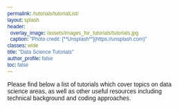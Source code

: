 ```yaml
---
permalink: /tutorials/tutorialList/
layout: splash
header:
  overlay_image: /assets/images_for_tutorials/tutorials.jpg
  caption: "Photo credit: [**Unsplash**](https://unsplash.com)"
classes: wide
title: "Data Science Tutorials"
author_profile: false
toc: false
---
```


Please find below a list of tutorials which cover topics on data science areas, as well as other useful resources including technical background and coding approaches.



<html>

<head>

  <link rel="stylesheet" href="https://cdnjs.cloudflare.com/ajax/libs/font-awesome/4.7.0/css/font-awesome.min.css">
    <style>
        @import url("https://fonts.googleapis.com/css2?family=Poppins:wght@300;400;500;700;800&display=swap");
* {
  margin: 0;
  padding: 0;
  box-sizing: border-box;
  font-family: "Poppins", sans-serif;
}

body {
  display: flex;
  justify-content: center;
  align-items: center;
  flex-wrap: wrap;
  min-height: 100vh;
  background: #f8f8f9;
}

body .container {
  display: flex;
  justify-content: center;
  align-items: center;
  flex-wrap: wrap;
  max-width: 1200px;
  margin: 40px 0;
}

body .container .card {
  position: relative;
  min-width: 320px;
  height: 440px;
  box-shadow: inset 5px 5px 5px rgba(0, 0, 0, 0.2),
    inset -5px -5px 15px rgba(255, 255, 255, 0.1),
    5px 5px 15px rgba(40, 32, 162, 0.3), -5px -5px 15px rgba(255, 255, 255, 0.1);
  border-radius: 15px;
  margin: 30px;
  transition: 0.5s;
}


body .container .card:nth-child(s) .box .content a {
  background: #87aed716;
}

body .container .card .box {
  position: absolute;
  top: 20px;
  left: 20px;
  right: 20px;
  bottom: 20px;
  background: #6a88c675;
  border-radius: 15px;
  display: flex;
  justify-content: center;
  align-items: center;
  overflow: hidden;
  transition: 0.5s;
}


body .container .card .box:before {
  content: "";
  position: absolute;
  top: 0;
  left: 0;
  width: 50%;
  height: 100%;
  background: rgba(26, 9, 124, 0.03);
}

body .container .card .box .content {
  padding: 20px;
  text-align: center;
}

body .container .card .box .content h2 {
  position: absolute;
  top: -10px;
  right: 30px;
  font-size: 6rem;
  color: rgba(255, 255, 255, 0.1);
}

body .container .card .box .content h3 {
  font-size: 1.0rem;
  color: #fff;
  z-index: 1;
  transition: 0.5s;
  margin-bottom: 15px;
}

body .container .card .box .content p {
  font-size: 0.6rem;
  font-weight: 300;
  color: rgba(255, 255, 255, 0.9);
  z-index: 1;
  transition: 0.5s;
}


body .container .card .box .content a:hover {
  color: #000;
}

    </style>
</head>

<body>
    <div class="container">
        
      <div class="card">
          <div class="box">
            <div class="content">
              <h2>01</h2>
              <h3>Machine Learning Background</h3>
              <p><i class="fa-solid fa-atom-simple"></i> <a href="/tutorial/whatIsML/">What is Machine Learning?</a></p>
              <p><i class="fa fa-cloud"></i> <a href="/tutorial/whatIsML/">Supervised Learning</a></p>
              <p><i class="fa fa-cloud"></i> <a href="/tutorial/whatIsML/">Unsupervised Learning</a></p>
              <p><i class="fa fa-cloud"></i> <a href="/tutorial/whatIsML/">Comparison of methods</a></p>
              <p><i class="fa fa-cloud"></i> <a href="/tutorial/whatIsML/">Real-world applications</a></p>
              <p><i class="fa fa-cloud"></i> <a href="/tutorial/whatIsML/">Applications for actuaries</a></p>
            </div>
          </div>
      </div>
      
      <div class="card">
        <div class="box">
          <div class="content">
            <h2>02</h2>
            <h3>Supervised Learning</h3>
            <p><a href="/tutorial/whatIsML/">What is Machine Learning?</a></p>
            <p><a href="/tutorial/whatIsML/">Supervised Learning</a></p>
            <p><a href="/tutorial/whatIsML/">Unsupervised Learning</a></p>
            <p><a href="/tutorial/whatIsML/">Comparison of methods</a></p>
            <p><a href="/tutorial/whatIsML/">Real-world applications</a></p>
            <p><a href="/tutorial/whatIsML/">Applications for actuaries</a></p>
          </div>
        </div>
    </div>

    <div class="card">
      <div class="box">
        <div class="content">
          <h2>03</h2>
          <h3>Unsupervised Learning</h3>
          <p><a href="/tutorial/whatIsML/">What is Machine Learning?</a></p>
          <p><a href="/tutorial/whatIsML/">Supervised Learning</a></p>
          <p><a href="/tutorial/whatIsML/">Unsupervised Learning</a></p>
          <p><a href="/tutorial/whatIsML/">Comparison of methods</a></p>
          <p><a href="/tutorial/whatIsML/">Real-world applications</a></p>
          <p><a href="/tutorial/whatIsML/">Applications for actuaries</a></p>
        </div>
      </div>
    </div>
  </div>

</body>

</html>

